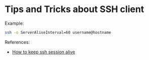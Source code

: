 # Tips and Tricks about SSH client

Example:

```bash
ssh -o ServerAliveInterval=60 username@hostname
```

References:

* [How to keep ssh session alive](https://stackoverflow.com/questions/25084288/keep-ssh-session-alive)
